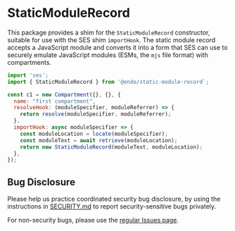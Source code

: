 # StaticModuleRecord

This package provides a shim for the `StaticModuleRecord` constructor, suitable
for use with the SES shim `importHook`.
The static module record accepts a JavaScript module and converts it into
a form that SES can use to securely emulate JavaScript modules (ESMs, the `mjs`
file format) with compartments.

```js
import 'ses';
import { StaticModuleRecord } from '@endo/static-module-record`;

const c1 = new Compartment({}, {}, {
  name: "first compartment",
  resolveHook: (moduleSpecifier, moduleReferrer) => {
    return resolve(moduleSpecifier, moduleReferrer);
  },
  importHook: async moduleSpecifier => {
    const moduleLocation = locate(moduleSpecifier);
    const moduleText = await retrieve(moduleLocation);
    return new StaticModuleRecord(moduleText, moduleLocation);
  },
});
```

## Bug Disclosure

Please help us practice coordinated security bug disclosure, by using the
instructions in
[SECURITY.md](https://github.com/endojs/endo/blob/master/packages/ses/SECURITY.md)
to report security-sensitive bugs privately.

For non-security bugs, please use the [regular Issues
page](https://github.com/endojs/endo/issues).

